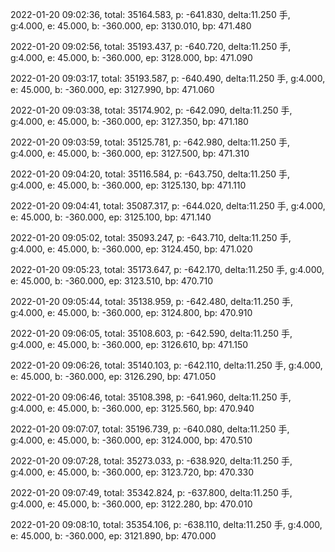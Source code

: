 2022-01-20 09:02:36, total: 35164.583, p: -641.830, delta:11.250 手, g:4.000, e: 45.000, b: -360.000, ep: 3130.010, bp: 471.480

2022-01-20 09:02:56, total: 35193.437, p: -640.720, delta:11.250 手, g:4.000, e: 45.000, b: -360.000, ep: 3128.000, bp: 471.090

2022-01-20 09:03:17, total: 35193.587, p: -640.490, delta:11.250 手, g:4.000, e: 45.000, b: -360.000, ep: 3127.990, bp: 471.060

2022-01-20 09:03:38, total: 35174.902, p: -642.090, delta:11.250 手, g:4.000, e: 45.000, b: -360.000, ep: 3127.350, bp: 471.180

2022-01-20 09:03:59, total: 35125.781, p: -642.980, delta:11.250 手, g:4.000, e: 45.000, b: -360.000, ep: 3127.500, bp: 471.310

2022-01-20 09:04:20, total: 35116.584, p: -643.750, delta:11.250 手, g:4.000, e: 45.000, b: -360.000, ep: 3125.130, bp: 471.110

2022-01-20 09:04:41, total: 35087.317, p: -644.020, delta:11.250 手, g:4.000, e: 45.000, b: -360.000, ep: 3125.100, bp: 471.140

2022-01-20 09:05:02, total: 35093.247, p: -643.710, delta:11.250 手, g:4.000, e: 45.000, b: -360.000, ep: 3124.450, bp: 471.020

2022-01-20 09:05:23, total: 35173.647, p: -642.170, delta:11.250 手, g:4.000, e: 45.000, b: -360.000, ep: 3123.510, bp: 470.710

2022-01-20 09:05:44, total: 35138.959, p: -642.480, delta:11.250 手, g:4.000, e: 45.000, b: -360.000, ep: 3124.800, bp: 470.910

2022-01-20 09:06:05, total: 35108.603, p: -642.590, delta:11.250 手, g:4.000, e: 45.000, b: -360.000, ep: 3126.610, bp: 471.150

2022-01-20 09:06:26, total: 35140.103, p: -642.110, delta:11.250 手, g:4.000, e: 45.000, b: -360.000, ep: 3126.290, bp: 471.050

2022-01-20 09:06:46, total: 35108.398, p: -641.960, delta:11.250 手, g:4.000, e: 45.000, b: -360.000, ep: 3125.560, bp: 470.940

2022-01-20 09:07:07, total: 35196.739, p: -640.080, delta:11.250 手, g:4.000, e: 45.000, b: -360.000, ep: 3124.000, bp: 470.510

2022-01-20 09:07:28, total: 35273.033, p: -638.920, delta:11.250 手, g:4.000, e: 45.000, b: -360.000, ep: 3123.720, bp: 470.330

2022-01-20 09:07:49, total: 35342.824, p: -637.800, delta:11.250 手, g:4.000, e: 45.000, b: -360.000, ep: 3122.280, bp: 470.010

2022-01-20 09:08:10, total: 35354.106, p: -638.110, delta:11.250 手, g:4.000, e: 45.000, b: -360.000, ep: 3121.890, bp: 470.000